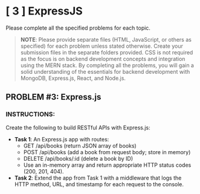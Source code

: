 # [ 3 ] ExpressJS
Please complete all the specified problems for each topic.
> **NOTE**: Please provide separate files (HTML, JavaScript, or others as specified) for each problem unless stated otherwise. Create your submission files in the separate folders provided. CSS is not required as the focus is on backend development concepts and integration using the MERN stack.
By completing all the problems, you will gain a solid understanding of the essentials for backend development with MongoDB, Express.js, React, and Node.js.

## PROBLEM #3: Express.js
### INSTRUCTIONS:
Create the following to build RESTful APIs with Express.js:
- **Task 1**: An Express.js app with routes:
  - GET /api/books (return JSON array of books)
  - POST /api/books (add a book from request body; store in memory)
  - DELETE /api/books/:id (delete a book by ID)
  - Use an in-memory array and return appropriate HTTP status codes (200, 201, 404).
- **Task 2**: Extend the app from Task 1 with a middleware that logs the HTTP method, URL, and timestamp for each request to the console.